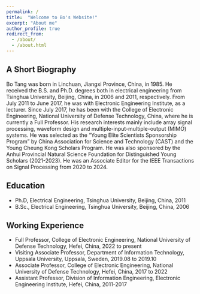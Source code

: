```yaml
---
permalink: /
title:  "Welcome to Bo's Website!"
excerpt: "About me"
author_profile: true
redirect_from: 
  - /about/
  - /about.html
---
```




A Short Biography
------
Bo Tang was born in Linchuan, Jiangxi Province, China, in 1985. He received the B.S. and Ph.D. degrees both in electrical
engineering from Tsinghua University, Beijing, China, in 2006 and 2011, respectively. From July 2011 to June 2017, he was
with Electronic Engineering Institute, as a lecturer. Since July 2017, he has been with the College of Electronic Engineering,
National University of Defense Technology, China, where he is currently a Full Professor. His research interests mainly include
array signal processing, waveform design and multiple-input-multiple-output (MIMO) systems. He was selected as the “Young Elite Scientists Sponsorship Program” by China Association for Science and Technology (CAST) and the Young Cheung Kong Scholars Program. He was also sponsored by the Anhui Provincial Natural Science Foundation for Distinguished Young Scholars (2021-2023). He was an Associate Editor for the IEEE Transactions on Signal Processing from 2020 to 2024.

Education
------
* Ph.D, Electrical Engineering, Tsinghua University, Beijing, China, 2011
* B.Sc., Electrical Engineering, Tsinghua University, Beijing, China, 2006

Working Experience
------
* Full Professor, College of Electronic Engineering, National University of Defense Technology, Hefei, China, 2022 to present
* Visiting Associate Professor, Department of Information Technology, Uppsala University, Uppsala, Sweden, 2019.08 to 2019.10
* Associate Professor, College of Electronic Engineering, National University of Defense Technology, Hefei, China, 2017 to 2022
* Assistant Professor, Division of Information Engineering, Electronic Engineering Institute, Hefei, China, 2011-2017 

